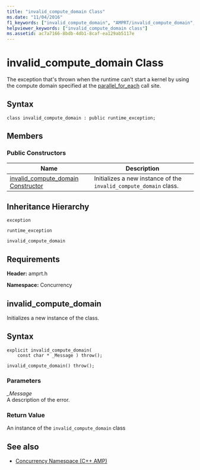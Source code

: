```yaml
---
title: "invalid_compute_domain Class"
ms.date: "11/04/2016"
f1_keywords: ["invalid_compute_domain", "AMPRT/invalid_compute_domain", "AMPRT/Concurrency::invalid_compute_domain::invalid_compute_domain"]
helpviewer_keywords: ["invalid_compute_domain class"]
ms.assetid: ac7a7166-8bdb-4db1-8caf-ea129ab5117e
---
```

# invalid_compute_domain Class

The exception that's thrown when the runtime can't start a kernel by using the compute domain specified at the [parallel_for_each](concurrency-namespace-functions-amp.md#parallel_for_each) call site.

## Syntax

```
class invalid_compute_domain : public runtime_exception;
```

## Members

### Public Constructors

|Name|Description|
|----------|-----------------|
|[invalid_compute_domain Constructor](#ctor)|Initializes a new instance of the `invalid_compute_domain` class.|

## Inheritance Hierarchy

`exception`

`runtime_exception`

`invalid_compute_domain`

## Requirements

**Header:** amprt.h

**Namespace:** Concurrency

## <a name="ctor"></a> invalid_compute_domain

Initializes a new instance of the class.

## Syntax

```
explicit invalid_compute_domain(
    const char * _Message ) throw();

invalid_compute_domain() throw();
```

### Parameters

*_Message*<br/>
A description of the error.

### Return Value

An instance of the `invalid_compute_domain` class

## See also

- [Concurrency Namespace (C++ AMP)](concurrency-namespace-cpp-amp.md)
